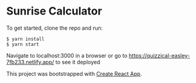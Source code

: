 # Sunrise Calculator

To get started, clone the repo and run:
```
$ yarn install
$ yarn start
```
Navigate to localhost:3000 in a browser
or go to https://quizzical-easley-7fb233.netlify.app/ to see it deployed

This project was bootstrapped with [Create React App](https://github.com/facebook/create-react-app).
